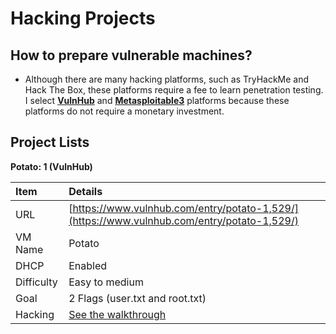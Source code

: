 # Hacking Projects  

## How to prepare vulnerable machines?
* Although there are many hacking platforms, such as TryHackMe and Hack The Box, these platforms require a fee to learn penetration testing.  
I select **[VulnHub](https://www.vulnhub.com/)** and **[Metasploitable3](https://github.com/rapid7/metasploitable3)** platforms because these platforms do not require a monetary investment.  

## Project Lists
**Potato: 1 (VulnHub)**  

| Item        | Details                                                                 |
|:-----------|:-----------------------------------------------------------------------|
| URL         | [https://www.vulnhub.com/entry/potato-1,529/](https://www.vulnhub.com/entry/potato-1,529/) |
| VM Name     | Potato                                                                  |
| DHCP        | Enabled                                                                 |
| Difficulty  | Easy to medium                                                          |
| Goal        | 2 Flags (user.txt and root.txt)                                         |
| Hacking     | [See the walkthrough](potato.md) |
